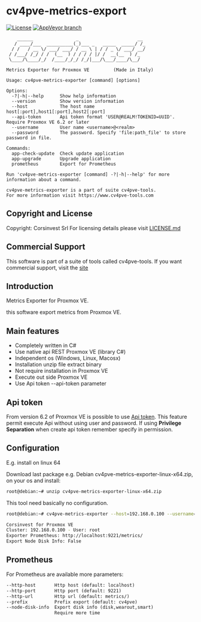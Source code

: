 # cv4pve-metrics-export

[![License](https://img.shields.io/github/license/Corsinvest/cv4pve-metrics-exporter.svg)](LICENSE.md) [![AppVeyor branch](https://img.shields.io/appveyor/ci/franklupo/cv4pve-metrics-exporter/master.svg)](https://ci.appveyor.com/project/franklupo/cv4pve-metrics-exporter)

```text
    ______                _                      __
   / ____/___  __________(_)___ _   _____  _____/ /_
  / /   / __ \/ ___/ ___/ / __ \ | / / _ \/ ___/ __/
 / /___/ /_/ / /  (__  ) / / / / |/ /  __(__  ) /_
 \____/\____/_/  /____/_/_/ /_/|___/\___/____/\__/

Metrics Exporter for Proxmox VE         (Made in Italy)

Usage: cv4pve-metrics-exporter [command] [options]

Options:
  -?|-h|--help      Show help information
  --version         Show version information
  --host            The host name host[:port],host1[:port],host2[:port]
  --api-token       Api token format 'USER@REALM!TOKENID=UUID'. Require Proxmox VE 6.2 or later
  --username        User name <username>@<realm>
  --password        The password. Specify 'file:path_file' to store password in file.

Commands:
  app-check-update  Check update application
  app-upgrade       Upgrade application
  prometheus        Export for Prometheus

Run 'cv4pve-metrics-exporter [command] -?|-h|--help' for more information about a command.

cv4pve-metrics-exporter is a part of suite cv4pve-tools.
For more information visit https://www.cv4pve-tools.com
```

## Copyright and License

Copyright: Corsinvest Srl
For licensing details please visit [LICENSE.md](LICENSE.md)

## Commercial Support

This software is part of a suite of tools called cv4pve-tools. If you want commercial support, visit the [site](https://www.cv4pve-tools.com)

## Introduction

Metrics Exporter for Proxmox VE.

this software export metrics from Proxmox VE.

## Main features

* Completely written in C#
* Use native api REST Proxmox VE (library C#)
* Independent os (Windows, Linux, Macosx)
* Installation unzip file extract binary
* Not require installation in Proxmox VE
* Execute out side Proxmox VE
* Use Api token --api-token parameter

## Api token

From version 6.2 of Proxmox VE is possible to use [Api token](https://pve.proxmox.com/pve-docs/pveum-plain.html).
This feature permit execute Api without using user and password.
If using **Privilege Separation** when create api token remember specify in permission.

## Configuration

E.g. install on linux 64

Download last package e.g. Debian cv4pve-metrics-exporter-linux-x64.zip, on your os and install:

```sh
root@debian:~# unzip cv4pve-metrics-exporter-linux-x64.zip
```

This tool need basically no configuration.

```sh
root@debian:~# cv4pve-metrics-exporter --host=192.168.0.100 --username=root@pam --password=fagiano prometheus

Corsinvest for Proxmox VE
Cluster: 192.168.0.100 - User: root
Exporter Prometheus: http://localhost:9221/metrics/
Export Node Disk Info: False
```

## Prometheus

For Prometheus are available more parameters:

```txt
--http-host       Http host (default: localhost)
--http-port       Http port (default: 9221)
--http-url        Http url (default: metrics/)
--prefix          Prefix export (default: cv4pve)
--node-disk-info  Export disk info (disk,wearout,smart)
                  Require more time
```
